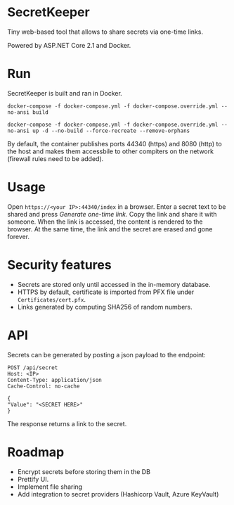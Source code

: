 # SecretKeeper
Tiny web-based tool that allows to share secrets via one-time links.

Powered by ASP.NET Core 2.1 and Docker.

# Run
SecretKeeper is built and ran in Docker.

```
docker-compose -f docker-compose.yml -f docker-compose.override.yml --no-ansi build

docker-compose -f docker-compose.yml -f docker-compose.override.yml --no-ansi up -d --no-build --force-recreate --remove-orphans
```

By default, the container publishes ports 44340 (https) and 8080 (http) to the host and makes them accessbile to other compiters on the network (firewall rules need to be added).

# Usage
Open `https://<your IP>:44340/index` in a browser. Enter a secret text to be shared and press *Generate one-time link*. Copy the link and share it with someone. When the link is accessed, the content is rendered to the browser. At the same time, the link and the secret are erased and gone forever.

# Security features
- Secrets are stored only until accessed in the in-memory database.
- HTTPS by default, certificate is imported from PFX file under `Certificates/cert.pfx`.
- Links generated by computing SHA256 of random numbers.

# API
Secrets can be generated by posting a json payload to the endpoint: 
```
POST /api/secret 
Host: <IP>
Content-Type: application/json
Cache-Control: no-cache

{
"Value": "<SECRET HERE>"
}
```

The response returns a link to the secret.

# Roadmap
- Encrypt secrets before storing them in the DB
- Prettify UI.
- Implement file sharing
- Add integration to secret providers (Hashicorp Vault, Azure KeyVault)